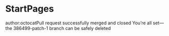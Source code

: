 # StartPages
author:octocatPull request successfully merged and closed            You’re all set—the 386499-patch-1 branch can be safely deleted
